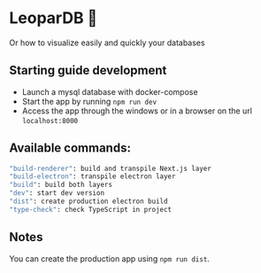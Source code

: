 # LeoparDB 🐆

Or how to visualize easily and quickly your databases

## Starting guide development

-   Launch a mysql database with docker-compose
-   Start the app by running `npm run dev`
-   Access the app through the windows or in a browser on the url `localhost:8000`

## Available commands:

```bash
"build-renderer": build and transpile Next.js layer
"build-electron": transpile electron layer
"build": build both layers
"dev": start dev version
"dist": create production electron build
"type-check": check TypeScript in project
```

## Notes

You can create the production app using `npm run dist`.
